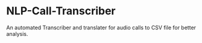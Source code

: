 # NLP-Call-Transcriber
An automated Transcriber and translater for audio calls to CSV file for better analysis.
